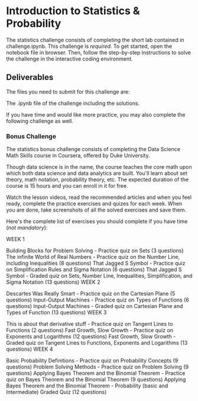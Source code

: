 # Introduction to Statistics & Probability 
The statistics challenge consists of completing the short lab contained in challenge.ipynb. This challenge is *required*.
To get started, open the notebook file in browser. Then, follow the step-by-step instructions to solve the challenge in the interactive coding environment.

## Deliverables
The files you need to submit for this challenge are:

The .ipynb file of the challenge including the solutions.



If you have time and would like more practice, you may also complete the following challenge as well.

### Bonus Challenge
The statistics bonus challenge consists of completing the Data Science Math Skills course in Coursera, offered by Duke University.

Though data science is in the name, the course teaches the core math upon which both data science and data analytics are built. You'll learn about set theory, math notation, probability theory, etc. The expected duration of the course is 15 hours and you can enroll in it for free.

Watch the lesson videos, read the recommended articles and when you feel ready, complete the practice exercises and quizes for each week. When you are done, take screenshots of all the solved exercises and save them.

Here's the complete list of exercises you should complete if you have time (*not mandatory*):

WEEK 1

Building Blocks for Problem Solving - Practice quiz on Sets (3 questions)
The infinite World of Real Numbers - Practice quiz on the Number Line, including Inequalities (8 questions)
That Jagged S Symbol - Practice quiz on Simplification Rules and Sigma Notation (6 questions)
That Jagged S Symbol - Graded quiz on Sets, Number Line, Inequalities, Simplification, and Sigma Notation (13 questions)
WEEK 2

Descartes Was Really Smart - Practice quiz on the Cartesian Plane (5 questions)
Input-Output Machines - Practice quiz on Types of Functions (6 questions)
Input-Output Machines - Graded quiz on Cartesian Plane and Types of Function (13 questions)
WEEK 3

This is about that derivative stuff - Practice quiz on Tangent Lines to Functions (2 questions)
Fast Growth, Slow Growth - Practice quiz on Exponents and Logarithms (12 questions)
Fast Growth, Slow Growth - Graded quiz on Tangent Lines to Functions, Exponents and Logarithms (13 questions)
WEEK 4

Basic Probability Definitions - Practice quiz on Probability Concepts (9 questions)
Problem Solving Methods - Practice quiz on Problem Solving (9 questions)
Applying Bayes Theorem and the Binomial Theorem - Practice quiz on Bayes Theorem and the Binomial Theorem (9 questions)
Applying Bayes Theorem and the Binomial Theorem - Probability (basic and Intermediate) Graded Quiz (12 questions)
